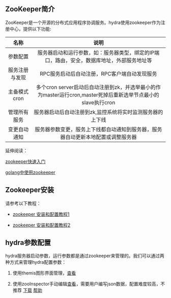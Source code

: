 ## ZooKeeper简介
ZooKeeper是一个开源的分布式应用程序协调服务。hydra使用zookeeper作为注册中心，提供以下功能:

|名称    |   说明    |
|:-------------:|:-------------:|
|参数配置|服务器启动和运行参数，如：服务器类型，绑定的IP端口，路由，安全，数据库地址，外部服务地址等|
|服务注册与发现|RPC服务启动后自动注册，RPC客户端自动发现服务|
|主备模式cron|多个cron server启动后自动注册到zk，并选举最小的作为master运行cron,master死掉后重新选举节点最小的slave执行cron|
|管理所有服务|服务器启动后自动注册到zk,监控系统将实时监测服务器的上下线|
|变更自动通知|服务器参数变更，服务上下线都自动通知到服务器，服务器自动更新本地配置或调整服务器|


延伸阅读：

[zookeeper快速入门](http://blog.csdn.net/peak_and_valley/article/details/51847052)

[golang中使用zookeeper](http://blog.csdn.net/zhaominpro/article/details/77543543)



## Zookeeper安装
请参考以下教程：

+ [zookeeper 安装和配置教程1](http://www.cnblogs.com/shanheyongmu/p/6233819.html)

+ [zookeeper 安装和配置教程2](http://www.cnblogs.com/zhangjianbin/archive/2017/01/14/6285596.html)


## hydra参数配置
hydra服务器启动参数，运行参数都是通过zookeeper来管理的。我们可以通过两种方式来管理hydra配置参数：

1. 使用themis图形界面管理，[查看](https://github.com/qxnw/hydra/blob/master/quickstart/5.install_themis.md)

2. 使用zooInspector手动编辑[查看](http://download.csdn.net/download/nihaoadam/9427620)，需要用户编写json数据，配置难度较高，不推荐 [下载](https://issues.apache.org/jira/secure/attachment/12436620/ZooInspector.zip) 
[帮助](http://blog.csdn.net/liubowin/article/details/77966868?locationNum=6&fps=1)